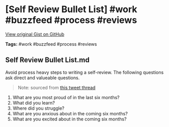 # [Self Review Bullet List] #work #buzzfeed #process #reviews

[View original Gist on GitHub](https://gist.github.com/Integralist/1c11e1caeae96045c8aab003015d455a)

**Tags:** #work #buzzfeed #process #reviews

## Self Review Bullet List.md

Avoid process heavy steps to writing a self-review. The following questions ask direct and valueable questions.

> Note: sourced from [this tweet thread](https://twitter.com/bcantrill/status/1216491507089166336)

1. What are you most proud of in the last six months?
2. What did you learn?
3. Where did you struggle?
4. What are you anxious about in the coming six months?
5. What are you excited about in the coming six months?

